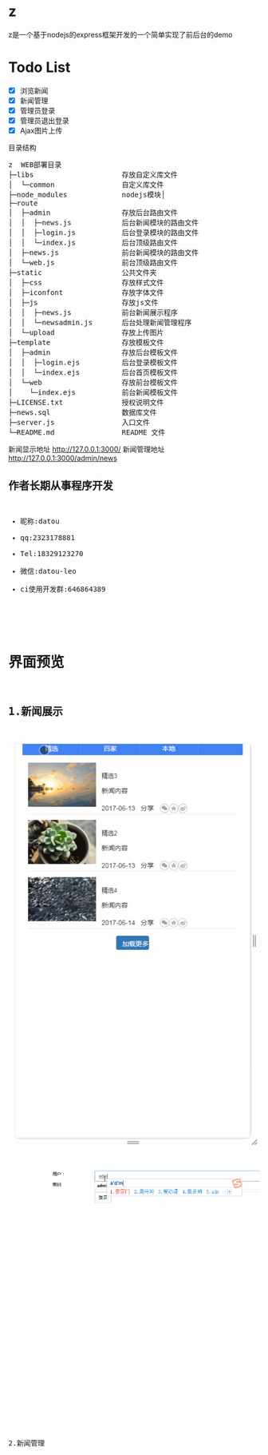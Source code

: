 # z
z是一个基于nodejs的express框架开发的一个简单实现了前后台的demo

# Todo List
- [X] 浏览新闻
- [X] 新闻管理
- [X] 管理员登录
- [X] 管理员退出登录
- [X] Ajax图片上传

目录结构

<pre>
z  WEB部署目录
├─libs                     存放自定义库文件
│  └─common                自定义库文件 
├─node_modules             nodejs模块│
├─route                   
│  ├─admin                 存放后台路由文件
│  │  ├─news.js            后台新闻模块的路由文件
│  │  ├─login.js           后台登录模块的路由文件
│  │  └─index.js           后台顶级路由文件   
│  ├─news.js               前台新闻模块的路由文件
│  └─web.js                前台顶级路由文件 
├─static                   公共文件夹
│  ├─css                   存放样式文件
│  ├─iconfont              存放字体文件
│  ├─js                    存放js文件
│  │  ├─news.js            前台新闻展示程序
│  │  └─newsadmin.js       后台处理新闻管理程序 
│  └─upload                存放上传图片  
├─template                 存放模板文件
│  ├─admin                 存放后台模板文件
│  │  ├─login.ejs          后台登录模板文件
│  │  └─index.ejs          后台首页模板文件   
│  └─web                   存放前台模板文件 
│    └─index.ejs           前台新闻模板文件    
├─LICENSE.txt              授权说明文件
├─news.sql                 数据库文件
├─server.js                入口文件
└─README.md                README 文件
</pre>

 新闻显示地址 http://127.0.0.1:3000/
 新闻管理地址 http://127.0.0.1:3000/admin/news

<h2>作者长期从事程序开发</h2>
<pre>
<ul>
<li>昵称:datou</li>
<li>qq:2323178881</li>
<li>Tel:18329123270</li>
<li>微信:datou-leo</li>
<li>ci使用开发群:646864389</li>
</ul>
<pre>

# 界面预览

1.新闻展示
--
![image](web.gif)

2.新闻管理
![image](back.gif)




